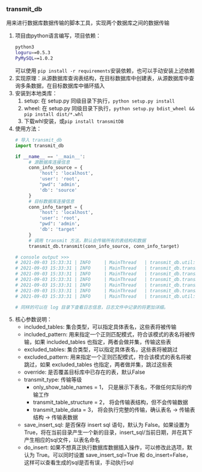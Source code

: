### transmit_db
用来进行数据库数据传输的脚本工具，实现两个数据库之间的数据传输
1. 项目由python语言编写，项目依赖：
   ```bash 
   python3
   loguru==0.5.3
   PyMySQL==1.0.2
   ```
   可以使用 `pip install -r requirements`安装依赖，也可以手动安装上述依赖
2. 实现原理：从源数据库查询表结构，在目标数据库中创建表，从源数据库中查询多条数据，在目标数据库中循环插入
3. 安装到本地类库：
   1. setup: 在 setup.py 同级目录下执行，`python setup.py install`
   2. wheel: 在 setup.py 同级目录下执行，`python setup.py bdist_wheel && pip install dist/*.whl`
   3. 下载whl安装，或`pip install transmitDB`
4. 使用方法：
   ```python
   # 导入 transmit_db
   import transmit_db
   
   if __name__ == '__main__':
        # 源数据库连接信息
        conn_info_source = {
            'host': 'localhost',
            'user': 'root',
            "pwd": 'admin',
            'db': 'source'
        }
        # 目标数据库连接信息
        conn_info_target = {
            'host': 'localhost',
            'user': 'root',
            "pwd": 'admin',
            'db': 'target'
        }
        # 调用 transmit 方法，默认会传输所有的表结构和数据
        transmit_db.transmit(conn_info_source, conn_info_target)
   
   # console output >>>
   # 2021-09-03 15:33:31 | INFO     | MainThread   | transmit_db.util: count_time: 46 - 开始时间为：2021-09-03 15:33:31.511569
   # 2021-09-03 15:33:31 | INFO     | MainThread   | transmit_db.transmit_func: get_need_transmit_tables: 91 - 将传输 1 个表：{'user'}
   # 2021-09-03 15:33:31 | INFO     | MainThread   | transmit_db.transmit_func: main: 125 - 导入表 user 结构开始
   # 2021-09-03 15:33:31 | INFO     | MainThread   | transmit_db.transmit_func: main: 128 - 导入表 user 结构成功
   # 2021-09-03 15:33:31 | INFO     | MainThread   | transmit_db.transmit_func: main: 216 - 表 user的总条数1，全部执行
   # 2021-09-03 15:33:31 | INFO     | MainThread   | transmit_db.transmit_func: to_target: 175 - 表 user 1 执行成功
   # 2021-09-03 15:33:31 | INFO     | MainThread   | transmit_db.util: count_time: 53 - 结束时间：2021-09-03 15:33:31.610132，耗时0:00:00.098563
   
   # 同样的可以在 log 目录下查看日志信息，日志文件中记录的将更加详细。
   ```
5. 核心参数说明：
   - included_tables: 集合类型，可以指定具体表名，这些表将被传输
   - included_pattern: 用来指定一个正则匹配模式，符合该模式的表名将被传输，如果 included_tables 也指定，两者会做并集，传输这些表
   - excluded_tables: 集合类型，可以指定具体表名，这些表将被跳过
   - excluded_pattern: 用来指定一个正则匹配模式，符合该模式的表名将被跳过，如果 excluded_tables 也指定，两者做并集，跳过这些表
   - override: 是否覆盖目标库中已存在的表，默认False
   - transmit_type: 传输等级
     - only_show_table_names = 1， 只是展示下表名，不做任何实际的传输工作
     - transmit_table_structure = 2， 将会传输表结构，但不会传输数据
     - transmit_table_data = 3， 将会执行完整的传输，确认表名 -> 传输表结构 -> 传输表数据
   - save_insert_sql: 是否保存 insert sql 语句，默认为 False。如果设置为 True，将在当前目录产生一个新的目录，insert_sql/当前日期，并在其下产生相应的sql文件，以表名命名
   - do_insert: 如果不想真正执行数据库数据插入操作，可以修改此选项，默认为 True。可以同时设置 save_insert_sql=True 和 do_insert=False，这样可以查看生成的sql是否有误，手动执行sql
